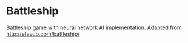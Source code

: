 # Battleship
Battleship game with neural network AI implementation. Adapted from http://efavdb.com/battleship/
